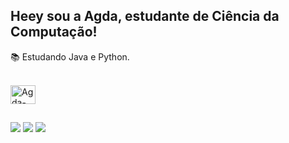 ## Heey sou a Agda, estudante de Ciência da Computação!

📚 Estudando Java e Python.

<div style="display: inline_block"><br>
  <img align="center" alt="Agda-Java" height="30" width="40" src="https://cdn.jsdelivr.net/gh/devicons/devicon/icons/java/java-plain.svg">

</div>

##


<div> 
  <a href = "mailto:agdacavalcanti09@gmail.com"><img src="https://img.shields.io/badge/-Gmail-%23333?style=for-the-badge&logo=gmail&logoColor=white" target="_blank"></a>
  <a href="https://www.instagram.com/agda_cavalcanti/" target="_blank"><img src="https://img.shields.io/badge/-Instagram-%23E4405F?style=for-the-badge&logo=instagram&logoColor=white" target="_blank"></a>
  <a href="https://www.linkedin.com/in/agdacavalcanti" target="_blank"><img src="https://img.shields.io/badge/-LinkedIn-%230077B5?style=for-the-badge&logo=linkedin&logoColor=white" target="_blank">
</a> 
</div>


          
          
          
  
          
          
          
          
